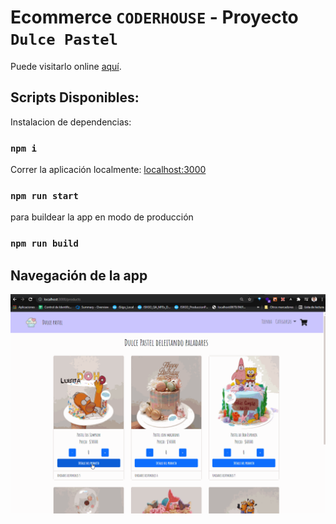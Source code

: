 # Ecommerce `CODERHOUSE` - Proyecto `Dulce Pastel`

Puede visitarlo online [aquí](https://jasa1704.github.io/sweetCake/).

## Scripts Disponibles:

Instalacion de dependencias:
### `npm i`

Correr la aplicación localmente: [localhost:3000](http://localhost:3000/)

### `npm run start`

para buildear la app en modo de producción

### `npm run build`

## Navegación de la app

![GIF](/src/assets/gif-app/sweet-cake.gif "NAVEGACION")